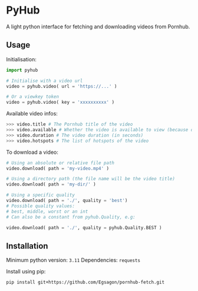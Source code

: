 # PyHub

A light python interface for fetching and downloading videos from Pornhub.

## Usage

Initialisation:
```python
import pyhub

# Initialise with a video url
video = pyhub.video( url = 'https://...' )

# Or a viewkey token
video = pyhub.video( key = 'xxxxxxxxxx' )
```

Available video infos:
```python
>>> video.title # The Pornhub title of the video
>>> video.available # Whether the video is available to view (because deleted or not disponible in country)
>>> video.duration # The video duration (in seconds)
>>> video.hotspots # The list of hotspots of the video
```

To download a video:
```python
# Using an absolute or relative file path 
video.download( path = 'my-video.mp4' )

# Using a directory path (the file name will be the video title)
video.download( path = 'my-dir/' )

# Using a specific quality
video.download( path = './', quality = 'best')
# Possible quality values:
# best, middle, worst or an int
# Can also be a constant from pyhub.Quality, e.g:

video.download( path = './', quality = pyhub.Quality.BEST )
```

## Installation

Minimum python version: `3.11`
Dependencies: `requests`

Install using pip:
```sh
pip install git+https://github.com/Egsagon/pornhub-fetch.git
```
